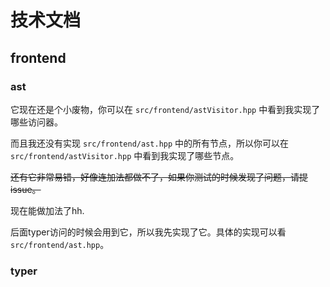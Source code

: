 # 技术文档

## frontend

### ast

它现在还是个小废物，你可以在 `src/frontend/astVisitor.hpp` 中看到我实现了哪些访问器。

而且我还没有实现 `src/frontend/ast.hpp` 中的所有节点，所以你可以在 `src/frontend/astVisitor.hpp` 中看到我实现了哪些节点。

~~还有它非常易错，好像连加法都做不了，如果你测试的时候发现了问题，请提 issue。~~

现在能做加法了hh.

后面typer访问的时候会用到它，所以我先实现了它。具体的实现可以看 `src/frontend/ast.hpp`。

### typer

